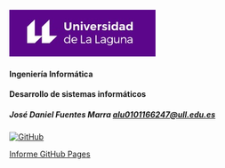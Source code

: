 ![Logo](img/logo.jpg)

#### Ingeniería Informática
#### Desarrollo de sistemas informáticos
##### José Daniel Fuentes Marra alu0101166247@ull.edu.es

<p>
    <a href="https://www.gnu.org/licenses/gpl-3.0">
        <img alt="GitHub" src="https://img.shields.io/badge/License-GPLv3-blue.svg">
    </a>
</p>

[Informe GitHub Pages](https://ull-esit-inf-dsi-2021.github.io/ull-esit-inf-dsi-20-21-prct10-async-sockets-alu0101166247/)

